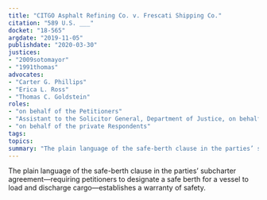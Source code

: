 ```yaml
---
title: "CITGO Asphalt Refining Co. v. Frescati Shipping Co."
citation: "589 U.S. ___"
docket: "18-565"
argdate: "2019-11-05"
publishdate: "2020-03-30"
justices:
- "2009sotomayor"
- "1991thomas"
advocates:
- "Carter G. Phillips"
- "Erica L. Ross"
- "Thomas C. Goldstein"
roles:
- "on behalf of the Petitioners"
- "Assistant to the Solicitor General, Department of Justice, on behalf of the federal Respondent"
- "on behalf of the private Respondents"
tags:
topics:
summary: "The plain language of the safe-berth clause in the parties’ subcharter agreement—requiring petitioners to designate a safe berth for a vessel to load and discharge cargo—establishes a warranty of safety."
---
```

The plain language of the safe-berth clause in the parties’ subcharter agreement—requiring petitioners to designate a safe berth for a vessel to load and discharge cargo—establishes a warranty of safety.